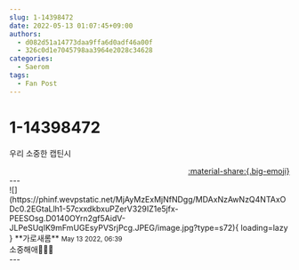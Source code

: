 ```yaml
---
slug: 1-14398472
date: 2022-05-13 01:07:45+09:00
authors:
  - d082d51a14773daa9ffa6d0adf46a00f
  - 326c0d1e7045798aa3964e2028c34628
categories:
  - Saerom
tags:
  - Fan Post
---
```


# 1-14398472

<div class="post-container" markdown="1">
<div class="content-container md-sidebar__scrollwrap" markdown="1">

우리 소중한 캡틴시

</div>
</div>

<div style="text-align: right;" markdown="1">
<a href="https://weverse.io/fromis9/fanpost/1-14398472" style="text-align: right;">:material-share:{.big-emoji}</a>
</div>
---

<div class="comments-container md-sidebar__scrollwrap" markdown="1">
<div class="comment" markdown="1">
<div class='id-container' markdown="1">
![](https://phinf.wevpstatic.net/MjAyMzExMjNfNDgg/MDAxNzAwNzQ4NTAxODc0.2EGtaLlh1-57cxxdkbxuPZerV329IZ1e5jfx-PEESOsg.D0140OYrn2gf5AidV-JLPeSUqIK9mFmUGEsyPVSrjPcg.JPEG/image.jpg?type=s72){ loading=lazy }
**<span class="artist">가로새롬</span>** <small>May 13 2022, 06:39</small><br>
</div>
<div class='comment-body' markdown="1">
소중해애🥹🍓🥰
</div>
</div>
</div>
---
